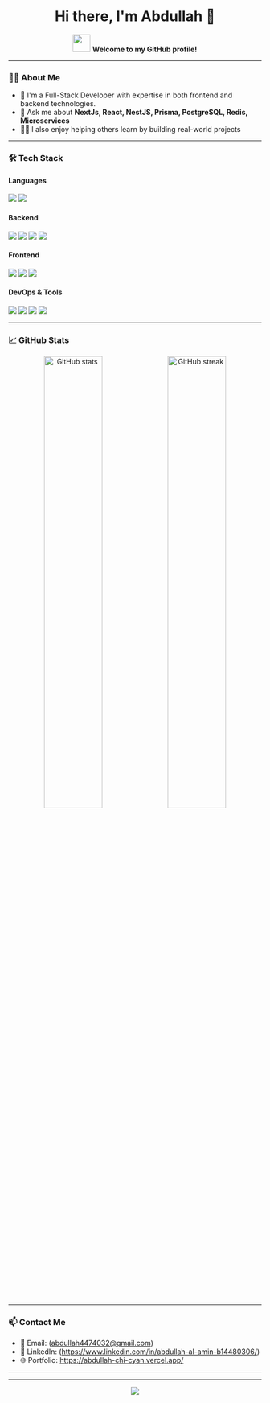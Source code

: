 <!-- GitHub Profile README -->

<h1 align="center">Hi there, I'm Abdullah 👋</h1>

<p align="center">
  <img src="https://media.giphy.com/media/hvRJCLFzcasrR4ia7z/giphy.gif" width="35px">
  <b>Welcome to my GitHub profile!</b>
</p>

---

### 🧑‍💻 About Me

- 🔭 I'm a Full-Stack Developer with expertise in both frontend and backend technologies.
- 💬 Ask me about **NextJs, React, NestJS, Prisma, PostgreSQL, Redis, Microservices**
- 👨‍🏫 I also enjoy helping others learn by building real-world projects

---

### 🛠️ Tech Stack

#### Languages
<p align="left">
  <img src="https://img.shields.io/badge/TypeScript-3178C6?style=flat&logo=typescript&logoColor=white"/>
  <img src="https://img.shields.io/badge/JavaScript-F7DF1E?style=flat&logo=javascript&logoColor=black"/>
</p>

#### Backend
<p align="left">
  <img src="https://img.shields.io/badge/NestJS-E0234E?style=flat&logo=nestjs&logoColor=white"/>
  <img src="https://img.shields.io/badge/Express.js-000000?style=flat&logo=express&logoColor=white"/>
  <img src="https://img.shields.io/badge/Prisma-2D3748?style=flat&logo=prisma&logoColor=white"/>
  <img src="https://img.shields.io/badge/Redis-DC382D?style=flat&logo=redis&logoColor=white"/>
</p>

#### Frontend
<p align="left">
  <img src="https://img.shields.io/badge/Next.js-000000?style=flat&logo=next.js&logoColor=white"/>
  <img src="https://img.shields.io/badge/React-61DAFB?style=flat&logo=react&logoColor=black"/>
  <img src="https://img.shields.io/badge/Tailwind_CSS-38B2AC?style=flat&logo=tailwind-css&logoColor=white"/>
</p>

#### DevOps & Tools
<p align="left">
  <img src="https://img.shields.io/badge/Docker-2496ED?style=flat&logo=docker&logoColor=white"/>
  <img src="https://img.shields.io/badge/PostgreSQL-4169E1?style=flat&logo=postgresql&logoColor=white"/>
  <img src="https://img.shields.io/badge/Git-F05032?style=flat&logo=git&logoColor=white"/>
  <img src="https://img.shields.io/badge/AWS-232F3E?style=flat&logo=amazon-aws&logoColor=white"/>
</p>

---

### 📈 GitHub Stats

<p align="center">
  <img src="https://github-readme-stats.vercel.app/api?username=Abdullh1111&show_icons=true&theme=radical" alt="GitHub stats" width="48%" />
  <img src="https://github-readme-streak-stats.herokuapp.com/?user=Abdullh1111&theme=radical" alt="GitHub streak" width="48%" />
</p>

---

### 📫 Contact Me

- 📧 Email: (abdullah4474032@gmail.com)
- 💼 LinkedIn: (https://www.linkedin.com/in/abdullah-al-amin-b14480306/)
- 🌐 Portfolio: https://abdullah-chi-cyan.vercel.app/
---
---

<p align="center">
  <img src="https://capsule-render.vercel.app/api?type=waving&color=gradient&height=100&section=footer"/>
</p>
